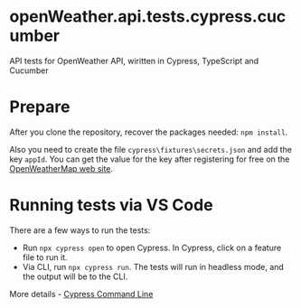 # openWeather.api.tests.cypress.cucumber
API tests for OpenWeather API, wiritten in Cypress, TypeScript and Cucumber

# Prepare
After you clone the repository, recover the packages needed: `npm install`.

Also you need to create the file `cypress\fixtures\secrets.json` and add the key `appId`. You can get the value for the key after registering for free on the [OpenWeatherMap web site](https://home.openweathermap.org/users/sign_up).

# Running tests via VS Code
There are a few ways to run the tests:
- Run `npx cypress open` to open Cypress. In Cypress, click on a feature file to run it. 
- Via CLI, run `npx cypress run`. The tests will run in headless mode, and the output will be to the CLI.

More details - [Cypress Command Line](https://docs.cypress.io/guides/guides/command-line.html#cypress-run)
